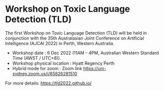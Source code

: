 # Workshop on Toxic Language Detection (TLD)

The first Workshop on Toxic Language Detection (TLD) will be held in conjunction with the 35th Australasian Joint Conference on Artificial Intelligence (AJCAI 2022) in Perth, Western Australia.

- Workshop date : 6 Dec 2022 (11AM - 4PM, Australian Western Standard Time (AWST / UTC+8)).
- Workshop physical location : Hyatt Regency Perth
- Hybrid mode for zoom : Zoom link https://uni-sydney.zoom.us/j/85826281510 

For more details: https://tld2022.github.io/
